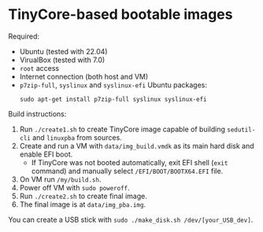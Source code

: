# TinyCore-based bootable images

Required:
* Ubuntu (tested with 22.04)
* VirualBox (tested with 7.0)
* `root` access
* Internet connection (both host and VM)
* `p7zip-full`, `syslinux` and `syslinux-efi` Ubuntu packages:
   ```
   sudo apt-get install p7zip-full syslinux syslinux-efi
   ```

Build instructions:
1. Run `./create1.sh` to create TinyCore image capable of building `sedutil-cli` and `linuxpba` from sources.
1. Create and run a VM with `data/img_build.vmdk` as its main hard disk and enable EFI boot.
   * If TinyCore was not booted automatically, exit EFI shell (`exit` command) and manually select `/EFI/BOOT/BOOTX64.EFI` file.
1. On VM run `/my/build.sh`.
1. Power off VM with `sudo poweroff`.
1. Run `./create2.sh` to create final image.
1. The final image is at `data/img_pba.img`.

You can create a USB stick with `sudo ./make_disk.sh /dev/[your_USB_dev]`.
